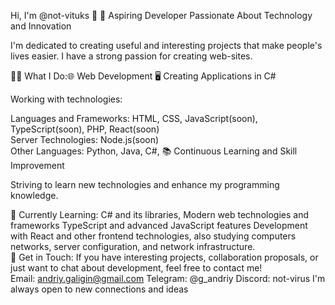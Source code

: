 
Hi, I'm @not-vituks 👋 🚀 Aspiring Developer Passionate About Technology and Innovation

I'm dedicated to creating useful and interesting projects that make people's lives easier. I have a strong passion for creating web-sites.

👨‍💻 What I Do:🌐 Web Development 🖥️ Creating Applications in C#

Working with technologies:

Languages and Frameworks: HTML, CSS, JavaScript(soon), TypeScript(soon), PHP, React(soon)<br>
Server Technologies: Node.js(soon) <br>
Other Languages: Python, Java, C#, 📚 Continuous Learning and Skill Improvement

Striving to learn new technologies and enhance my programming knowledge.

🌱 Currently Learning: C# and its libraries, Modern web technologies and frameworks TypeScript and advanced JavaScript features Development with React and other frontend technologies, also studying computers networks, server configuration, and network infrastructure. <br>
🤝 Get in Touch: If you have interesting projects, collaboration proposals, or just want to chat about development, feel free to contact me!<br>
Email: andriy.galigin@gmail.com Telegram: @g_andriy Discord: not-virus I'm always open to new connections and ideas
